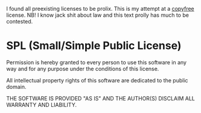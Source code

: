 I found all preexisting licenses to be prolix.
This is my attempt at a [copyfree](http://copyfree.org/) license.
NB! I know jack shit about law and this text prolly has much to be contested.

# SPL (Small/Simple Public License)
Permission is hereby granted to every person to use this software in any way
and for any purpose under the conditions of this license.

All intellectual property rights of this software are dedicated to the
public domain.

THE SOFTWARE IS PROVIDED "AS IS" AND THE AUTHOR(S) DISCLAIM ALL WARRANTY AND
LIABILITY.
